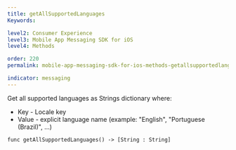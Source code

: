 ```yaml
---
title: getAllSupportedLanguages
Keywords:

level2: Consumer Experience
level3: Mobile App Messaging SDK for iOS
level4: Methods

order: 220
permalink: mobile-app-messaging-sdk-for-ios-methods-getallsupportedlanguages.html

indicator: messaging
---
```


Get all supported languages as Strings dictionary where:

* Key - Locale key
* Value - explicit language name (example: "English", "Portuguese (Brazil)", ...)

`func getAllSupportedLanguages() -> [String : String]`
